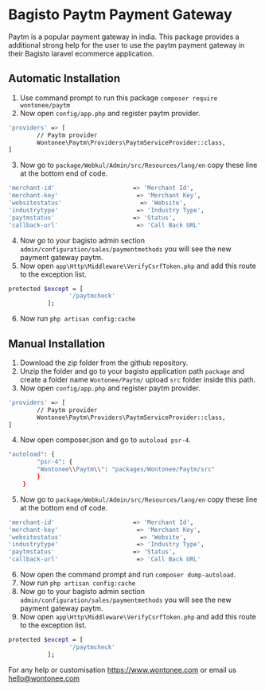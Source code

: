 # Bagisto Paytm Payment Gateway
Paytm is a popular payment gateway in india. This package provides a additional strong help for the user to use the paytm payment gateway in their Bagisto laravel ecommerce application.

## Automatic Installation
1. Use command prompt to run this package `composer require wontonee/paytm`
2. Now open `config/app.php` and register paytm provider.
```sh
'providers' => [
        // Paytm provider
        Wontonee\Paytm\Providers\PaytmServiceProvider::class,
]
```
3. Now go to `package/Webkul/Admin/src/Resources/lang/en` copy these line at the bottom end of code.
```sh
'merchant-id'                      => 'Merchant Id',
'merchant-key'                      => 'Merchant Key',
'websitestatus'                      => 'Website',
'industrytype'                      => 'Industry Type',
'paytmstatus'                      => 'Status',
'callback-url'                      => 'Call Back URL'
```
4. Now go to your bagisto admin section `admin/configuration/sales/paymentmethods` you will see the new payment gateway paytm. 
5. Now open `app\Http\Middleware\VerifyCsrfToken.php` and add this route to the exception list.
```sh
protected $except = [
                 '/paytmcheck'
           ];

```
6. Now run `php artisan config:cache`

## Manual Installation
1. Download the zip folder from the github repository.
2. Unzip the folder and go to your bagisto application path `package` and create a folder name `Wontonee/Paytm/` upload `src` folder inside this path.
3. Now open `config/app.php` and register paytm provider.
```sh
'providers' => [
        // Paytm provider
        Wontonee\Paytm\Providers\PaytmServiceProvider::class,
]
```
4. Now open composer.json and go to `autoload psr-4`.
```sh
"autoload": {
        "psr-4": {
        "Wontonee\\Paytm\\": "packages/Wontonee/Paytm/src"
        }
    }
```
5. Now go to `package/Webkul/Admin/src/Resources/lang/en` copy these line at the bottom end of code.
```sh
'merchant-id'                      => 'Merchant Id',
'merchant-key'                      => 'Merchant Key',
'websitestatus'                      => 'Website',
'industrytype'                      => 'Industry Type',
'paytmstatus'                      => 'Status',
'callback-url'                      => 'Call Back URL'
```
6. Now open the command prompt and run `composer dump-autoload`.
7. Now run `php artisan config:cache`
8. Now go to your bagisto admin section `admin/configuration/sales/paymentmethods` you will see the new payment gateway paytm. 
9. Now open `app\Http\Middleware\VerifyCsrfToken.php` and add this route to the exception list.
```sh
protected $except = [
                 '/paytmcheck'
           ];

```

For any help or customisation  <https://www.wontonee.com> or email us <hello@wontonee.com>
